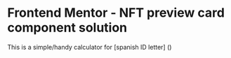 # Frontend Mentor - NFT preview card component solution

This is a simple/handy calculator for [spanish ID letter] ()







